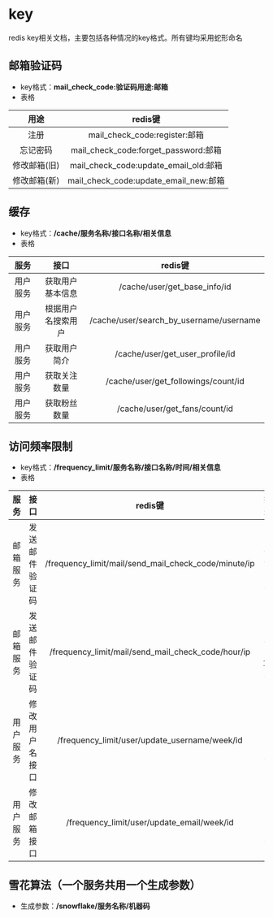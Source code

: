 # key
redis key相关文档，主要包括各种情况的key格式。所有键均采用蛇形命名

## 邮箱验证码
- key格式：**mail_check_code:验证码用途:邮箱**
- 表格

|   用途    |               redis键                |
|:-------:|:-----------------------------------:|
|   注册    |     mail_check_code:register:邮箱     |
|  忘记密码   | mail_check_code:forget_password:邮箱  |
| 修改邮箱(旧) | mail_check_code:update_email_old:邮箱 |
| 修改邮箱(新) | mail_check_code:update_email_new:邮箱 |

## 缓存
- key格式：**/cache/服务名称/接口名称/相关信息**
- 表格

|  服务  |    接口     |                 redis键                  |
|:----:|:---------:|:---------------------------------------:|
| 用户服务 | 获取用户基本信息  |      /cache/user/get_base_info/id       |
| 用户服务 | 根据用户名搜索用户 | /cache/user/search_by_username/username |
| 用户服务 |  获取用户简介   |     /cache/user/get_user_profile/id     |
| 用户服务 |  获取关注数量   |   /cache/user/get_followings/count/id   |
| 用户服务 |  获取粉丝数量   |      /cache/user/get_fans/count/id      |

## 访问频率限制
- key格式：**/frequency_limit/服务名称/接口名称/时间/相关信息**
- 表格

|  服务  |   接口    |                        redis键                        |   描述   |
|:----:|:-------:|:----------------------------------------------------:|:------:|
| 邮箱服务 | 发送邮件验证码 | /frequency_limit/mail/send_mail_check_code/minute/ip | 1分钟1次  |
| 邮箱服务 | 发送邮件验证码 |  /frequency_limit/mail/send_mail_check_code/hour/ip  | 1小时10次 |
| 用户服务 | 修改用户名接口 |    /frequency_limit/user/update_username/week/id     |  7天1次  |
| 用户服务 | 修改邮箱接口  |      /frequency_limit/user/update_email/week/id      |  7天1次  |

## 雪花算法（一个服务共用一个生成参数）
- 生成参数：**/snowflake/服务名称/机器码**